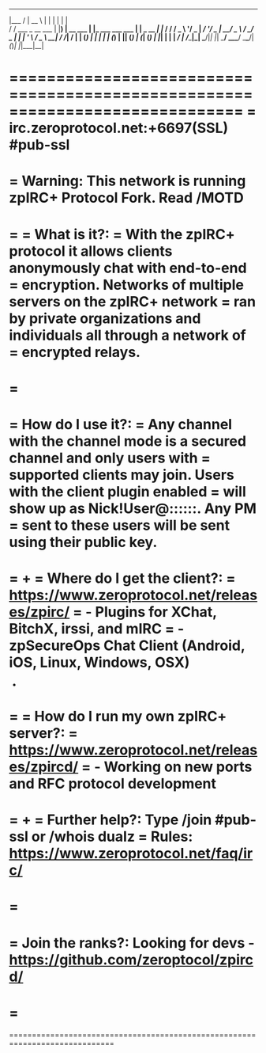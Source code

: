  ______              _____           _                  _              _   
|___  /             |  __ \         | |                | |            | |  
   / / ___ _ __ ___ | |__) | __ ___ | |_ ___   ___ ___ | |  _ __   ___| |_ 
  / / / _ \ '__/ _ \|  ___/ '__/ _ \| __/ _ \ / __/ _ \| | | '_ \ / _ \ __|
 / /_|  __/ | | (_) | |   | | | (_) | || (_) | (_| (_) | |_| | | |  __/ |_ 
/_____\___|_|  \___/|_|   |_|  \___/ \__\___/ \___\___/|_(_)_| |_|\___|\__|
 
=============================================================================
=         irc.zeroprotocol.net:+6697(SSL) #pub-ssl
=
= Warning: This network is running zpIRC+ Protocol Fork. Read /MOTD
=
=
= What is it?: 
=	With the zpIRC+ protocol it allows clients anonymously chat with end-to-end
= encryption. Networks of multiple servers on the zpIRC+ network
= ran by private organizations and individuals all through a network of 
= encrypted relays.
=
= 
=
= How do I use it?: 
=	Any channel with the channel mode is a secured channel and only users with
=	supported clients may join. Users with the client plugin enabled
=	will show up as Nick!User@:::<GPG Key ID>:::<HostMask>. Any PM
=	sent to these users will be sent using their public key.
=
=
+
= Where do I get the client?:
=	https://www.zeroprotocol.net/releases/zpirc/
=		- Plugins for XChat, BitchX, irssi, and mIRC
=		- zpSecureOps Chat Client (Android, iOS, Linux, Windows, OSX)
=
+
= 
= How do I run my own zpIRC+ server?:
=	https://www.zeroprotocol.net/releases/zpircd/
=		- Working on new ports and RFC protocol development
=
=
+
= Further help?: Type /join #pub-ssl or /whois dualz
= Rules: https://www.zeroprotocol.net/faq/irc/ 
=
=
=
= Join the ranks?: Looking for devs - https://github.com/zeroptocol/zpircd/
=
=
=
=============================================================================             
